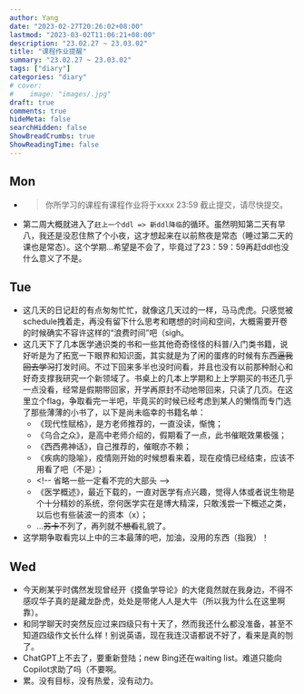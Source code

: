 ```yaml
---
author: Yang
date: "2023-02-27T20:26:02+08:00"
lastmod: "2023-03-02T11:06:21+08:00"
description: "23.02.27 ~ 23.03.02"
title: "课程作业提醒"
summary: "23.02.27 ~ 23.03.02"
tags: ["diary"]
categories: "diary"
# cover: 
#    image: "images/.jpg"
draft: true
comments: true
hideMeta: false
searchHidden: false
ShowBreadCrumbs: true
ShowReadingTime: false
---
```


## Mon

- >你所学习的课程有课程作业将于xxxx 23:59 截止提交，请尽快提交。
- 第二周大概就进入了`赶上一个ddl => 新ddl降临`的循环。虽然明知第二天有早八，我还是没忍住熬了个小夜，这才想起来在以前熬夜是常态（睡过第二天的课也是常态）。这个学期...希望是不会了，毕竟过了23：59：59再赶ddl也没什么意义了不是。

## Tue

- 这几天的日记赶的有点匆匆忙忙，就像这几天过的一样，马马虎虎。只感觉被schedule拽着走，再没有留下什么思考和瞎想的时间和空间，大概需要开卷的时候确实不容许这样的“浪费时间”吧（sigh。
- 这几天下了几本医学通识类的书和一些其他奇奇怪怪的科普/入门类书籍，说好听是为了拓宽一下眼界和知识面，其实就是为了闲的蛋疼的时候有东西<del>逼我回去学习</del>打发时间。不过下回来多半也没时间看，并且也没有以前那种耐心和好奇支撑我研究一个新领域了。书桌上的几本上学期和上上学期买的书还几乎一点没看，经常是假期带回家，开学再原封不动地带回来，只读了几页。在这里立个flag，争取看完一半吧，毕竟买的时候已经考虑到某人的懒惰而专门选了那些薄薄的小书了，以下是尚未临幸的书籍名单：  
    - 《现代性赋格》，是方老师推荐的，一直没读，惭愧；
    - 《乌合之众》，是高中老师介绍的，假期看了一点，此书催眠效果极强；
    - 《西西弗神话》，自己推荐的，催眠亦不赖；
    - 《疾病的隐喻》，疫情刚开始的时候想看来着，现在疫情已经结束，应该不用看了吧（不是）；
    - <!-\- 省略一些一定看不完的大部头 -\->
    <!-- - 《枪炮、病菌与钢铁》，同上； -->
    <!-- - 《西方哲学史》，这个嘛，大一的时候买的，想着增长一点文史哲的知识，现在来看，呵呵，还是先把*苏菲的世界*看懂再说吧； -->
    - 《医学概述》，最近下载的，一直对医学有点兴趣，觉得人体或者说生物是个十分精妙的系统，奈何医学实在是博大精深，只敢浅尝一下概述之类，以后也有些装波一的资本（x）；
    - ...<del>苏卡</del>不列了，再列就不<del>想看</del>礼貌了。
- 这学期争取看完以上中的三本最薄的吧，加油，没用的东西（指我）！

## Wed

- 今天刷某乎时偶然发现曾经开《摸鱼学导论》的大佬竟然就在我身边，不得不感叹华子真的是藏龙卧虎，处处是带佬人人是大牛（所以我为什么在这里啊靠）。
- 和同学聊天时突然反应过来四级只有十天了，然而我还什么都没准备，甚至不知道四级作文长什么样！别说英语，现在我连汉语都说不好了，看来是真的刎了。
- ChatGPT上不去了，要重新登陆；new Bing还在waiting list。难道只能向Copilot求助了吗（不要啊。
- 累。没有目标，没有热爱，没有动力。
